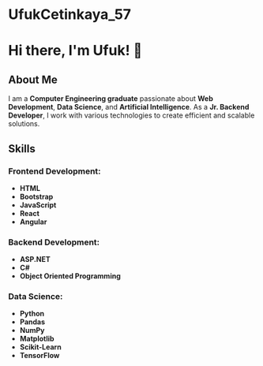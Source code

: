# UfukCetinkaya_57

# Hi there, I'm Ufuk! 👋

## About Me

I am a **Computer Engineering graduate** passionate about **Web Development**, **Data Science**, and **Artificial Intelligence**. As a **Jr. Backend Developer**, I work with various technologies to create efficient and scalable solutions.

## Skills

### Frontend Development:
- **HTML**
- **Bootstrap**
- **JavaScript**
- **React**
- **Angular**

### Backend Development:
- **ASP.NET**
- **C#**
- **Object Oriented Programming**

### Data Science:
- **Python**
- **Pandas**
- **NumPy**
- **Matplotlib**
- **Scikit-Learn**
- **TensorFlow**
